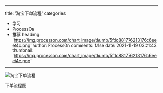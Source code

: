 
---
title: '淘宝下单流程'
categories: 
 - 学习
 - ProcessOn
 - 推荐
headimg: 'https://img.processon.com/chart_image/thumb/5fdc881776213176c6eeef4c.png'
author: ProcessOn
comments: false
date: 2021-11-19 03:21:43
thumbnail: 'https://img.processon.com/chart_image/thumb/5fdc881776213176c6eeef4c.png'
---

<div>   
<img class="thumb" alt="淘宝下单流程" src="https://img.processon.com/chart_image/thumb/5fdc881776213176c6eeef4c.png" referrerpolicy="no-referrer">
<p>下单流程图</p>  
</div>
            